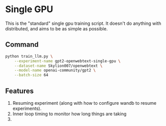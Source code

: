 # Single GPU

This is the "standard" single gpu training script. It doesn't do anything with distributed, and aims to be as simple as possible.

## Command

```bash
python train_llm.py \
    --experiment-name gpt2-openwebtext-single-gpu \
    --dataset-name Skylion007/openwebtext \
    --model-name openai-community/gpt2 \
    --batch-size 64
```

## Features

1. Resuming experiment (along with how to configure wandb to resume experiments).
2. Inner loop timing to monitor how long things are taking
3. 